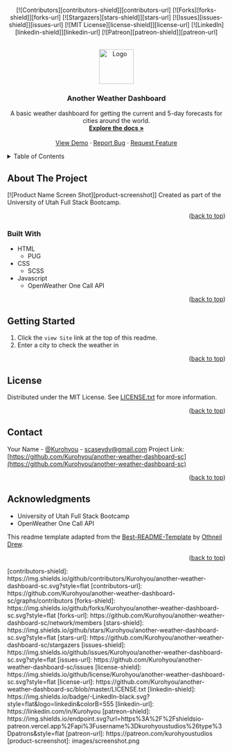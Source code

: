 <div id="top"></div>
<span align="center">

[![Contributors][contributors-shield]][contributors-url] [![Forks][forks-shield]][forks-url] [![Stargazers][stars-shield]][stars-url] [![Issues][issues-shield]][issues-url] [![MIT License][license-shield]][license-url]
[![LinkedIn][linkedin-shield]][linkedin-url] [![Patreon][patreon-shield]][patreon-url]

</span>
<!-- PROJECT LOGO -->
<br />
<div align="center">
<a href="https://github.com/Kurohyou/another-weather-dashboard-sc">
<img src="images/logo.png" alt="Logo" width="80" height="80">
</a>
<h3 align="center">Another Weather Dashboard</h3>
<p align="center">
A basic weather dashboard for getting the current and 5-day forecasts for cities around the world.
<br/>
<a href="https://github.com/Kurohyou/another-weather-dashboard-sc"><strong>Explore the docs »</strong></a>
<br/>
<br/>
<a href="https://github.com/Kurohyou/another-weather-dashboard-sc">View Demo</a>
·
<a href="https://github.com/Kurohyou/another-weather-dashboard-sc/issues">Report Bug</a>
·
<a href="https://github.com/Kurohyou/another-weather-dashboard-sc/issues">Request Feature</a>
</p>
</div>
<!-- TABLE OF CONTENTS -->
<details>
<summary>Table of Contents</summary>
<ol>
<li>
<a href="#about-the-project">About The Project</a>
<ul>
<li><a href="#built-with">Built With</a></li>
</ul>
</li>
<li>
<a href="#getting-started">Getting Started</a>
</li>
<li><a href="#license">License</a></li>
<li><a href="#contact">Contact</a></li>
<li><a href="#acknowledgments">Acknowledgments</a></li>
</ol>
</details>
<!-- ABOUT THE PROJECT -->

## About The Project
[![Product Name Screen Shot][product-screenshot]]
Created as part of the University of Utah Full Stack Bootcamp.
<p align="right">(<a href="#top">back to top</a>)</p>

### Built With
- HTML
  - PUG
- CSS
  - SCSS
- Javascript
  - OpenWeather One Call API
<p align="right">(<a href="#top">back to top</a>)</p>
<!-- GETTING STARTED -->

## Getting Started
1. Click the `view Site` link at the top of this readme.
2. Enter a city to check the weather in
<p align="right">(<a href="#top">back to top</a>)</p>
<!-- LICENSE -->

## License
Distributed under the MIT License. See [LICENSE.txt](LICENSE.txt) for more information.
<p align="right">(<a href="#top">back to top</a>)</p>
<!-- CONTACT -->

## Contact
Your Name - [@Kurohyou](https://twitter.com/Kurohyou) - scaseydv@gmail.com
Project Link: [https://github.com/Kurohyou/another-weather-dashboard-sc](https://github.com/Kurohyou/another-weather-dashboard-sc)
<p align="right">(<a href="#top">back to top</a>)</p>
<!-- ACKNOWLEDGMENTS -->

## Acknowledgments
- University of Utah Full Stack Bootcamp
- OpenWeather One Call API

This readme template adapted from the [Best-README-Template](https://github.com/othneildrew/Best-README-Template/blob/master/BLANK_README.md) by [Othneil Drew](https://github.com/othneildrew).
<p align="right">(<a href="#top">back to top</a>)</p>
<!-- MARKDOWN LINKS & IMAGES -->
<!-- https://www.markdownguide.org/basic-syntax/#reference-style-links -->
[contributors-shield]: https://img.shields.io/github/contributors/Kurohyou/another-weather-dashboard-sc.svg?style=flat
[contributors-url]: https://github.com/Kurohyou/another-weather-dashboard-sc/graphs/contributors
[forks-shield]: https://img.shields.io/github/forks/Kurohyou/another-weather-dashboard-sc.svg?style=flat
[forks-url]: https://github.com/Kurohyou/another-weather-dashboard-sc/network/members
[stars-shield]: https://img.shields.io/github/stars/Kurohyou/another-weather-dashboard-sc.svg?style=flat
[stars-url]: https://github.com/Kurohyou/another-weather-dashboard-sc/stargazers
[issues-shield]: https://img.shields.io/github/issues/Kurohyou/another-weather-dashboard-sc.svg?style=flat
[issues-url]: https://github.com/Kurohyou/another-weather-dashboard-sc/issues
[license-shield]: https://img.shields.io/github/license/Kurohyou/another-weather-dashboard-sc.svg?style=flat
[license-url]: https://github.com/Kurohyou/another-weather-dashboard-sc/blob/master/LICENSE.txt
[linkedin-shield]: https://img.shields.io/badge/-LinkedIn-black.svg?style=flat&logo=linkedin&colorB=555
[linkedin-url]: https://linkedin.com/in/Kurohyou
[patreon-shield]: https://img.shields.io/endpoint.svg?url=https%3A%2F%2Fshieldsio-patreon.vercel.app%2Fapi%3Fusername%3Dkurohyoustudios%26type%3Dpatrons&style=flat
[patreon-url]: https://patreon.com/kurohyoustudios
[product-screenshot]: images/screenshot.png